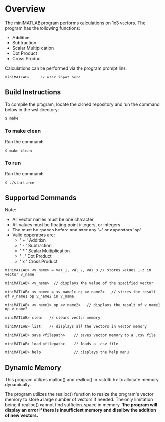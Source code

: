 # Overview
The miniMATLAB program performs calculations on 1x3 vectors. The program has the following functions:

* Addition
* Subtraction
* Scalar Multiplication
* Dot Product
* Cross Product

Calculations can be performed via the program prompt line:
```
miniMATLAB>     // user input here
```

## Build Instructions
To compile the program, locate the cloned repository and run the command below in the wsl directory:
```
$ make
```
### To make clean
Run the command:
```
$ make clean
```

### To run
Run the command:
```
$ ./start.exe
```

## Supported Commands
Note: 
* All vector names must be one character
* All values must be floating point integers, or integers
* The must be spaces before and after any '=' or opperators 'op'
* Valid opperators are:
    - ' + ' Addition
    - ' - ' Subtraction
    - ' * ' Scalar Multiplication
    - ' . ' Dot Product
    - ' x ' Cross Product



```
miniMATLAB> <v_name> = val_1, val_2, val_3 // stores values 1-3 in vector v_name

miniMATLAB> <v_name>  // displays the value of the specified vector

miniMATLAB> <v_name> = <v_name1> op <v_name2>   // stores the result of v_name1 op v_name2 in v_name

miniMATLAB> <v_name1> op <v_name2>   // displays the result of v_name1 op v_name2

miniMATLAB> clear   // clears vector memory

miniMATLAB> list    // displays all the vectors in vector memory

miniMATLAB> save <filepath>    // saves vector memory to a .csv file

miniMATLAB> load <filepath>    // loads a .csv file

miniMATLAB> help               // displays the help menu
```

## Dynamic Memory
This program utilizes malloc() and realloc() in <stdlb.h> to allocate memory dynamically.

The program utilizes the realloc() function to resize the program's vector memory to store a large number of vectors if needed. The only limitation being if realloc() cannot find sufficient space in memory. **The program will display an error if there is insufficient memory and disallow the addition of new vectors.**